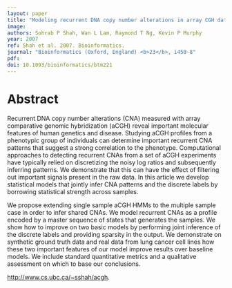 ```yaml
---
layout: paper
title: "Modeling recurrent DNA copy number alterations in array CGH data."
image: 
authors: Sohrab P Shah, Wan L Lam, Raymond T Ng, Kevin P Murphy
year: 2007
ref: Shah et al. 2007. Bioinformatics.
journal: "Bioinformatics (Oxford, England) <b>23</b>, i450-8"
pdf: 
doi: 10.1093/bioinformatics/btm221
---
```


# Abstract

Recurrent DNA copy number alterations (CNA) measured with array comparative genomic hybridization (aCGH) reveal important molecular features of human genetics and disease. Studying aCGH profiles from a phenotypic group of individuals can determine important recurrent CNA patterns that suggest a strong correlation to the phenotype. Computational approaches to detecting recurrent CNAs from a set of aCGH experiments have typically relied on discretizing the noisy log ratios and subsequently inferring patterns. We demonstrate that this can have the effect of filtering out important signals present in the raw data. In this article we develop statistical models that jointly infer CNA patterns and the discrete labels by borrowing statistical strength across samples.

We propose extending single sample aCGH HMMs to the multiple sample case in order to infer shared CNAs. We model recurrent CNAs as a profile encoded by a master sequence of states that generates the samples. We show how to improve on two basic models by performing joint inference of the discrete labels and providing sparsity in the output. We demonstrate on synthetic ground truth data and real data from lung cancer cell lines how these two important features of our model improve results over baseline models. We include standard quantitative metrics and a qualitative assessment on which to base our conclusions.

http://www.cs.ubc.ca/~sshah/acgh.

